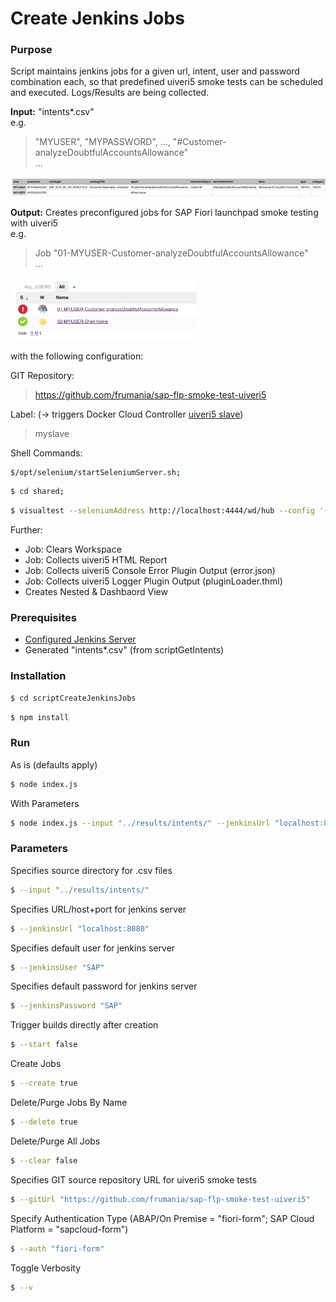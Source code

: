 # Create Jenkins Jobs

### Purpose

Script maintains jenkins jobs for a given url, intent, user and password combination each, so that predefined uiveri5 smoke tests can be scheduled and executed. Logs/Results are being collected.

**Input:** "intents*.csv"  
e.g.  
> "MYUSER", "MYPASSWORD", ..., "#Customer-analyzeDoubtfulAccountsAllowance"  
> ...

<img src="https://github.com/frumania/sap-flp-smoke-test-uiveri5/blob/master/docs/img/intents.png" alt="drawing"/>

**Output:** Creates preconfigured jobs for SAP Fiori launchpad smoke testing with uiveri5  
e.g.  
> Job "01-MYUSER-Customer-analyzeDoubtfulAccountsAllowance"  
> ...

<img src="https://github.com/frumania/sap-flp-smoke-test-uiveri5/blob/master/docs/img/jobs.png" alt="drawing" height="100"/>

with the following configuration:

GIT Repository: 
> https://github.com/frumania/sap-flp-smoke-test-uiveri5

Label: (-> triggers Docker Cloud Controller [uiveri5 slave](https://hub.docker.com/r/frumania/uiveri5-base/))
> myslave

Shell Commands:
```bash  
$/opt/selenium/startSeleniumServer.sh;  
```
```bash
$ cd shared;  
```
```bash
$ visualtest --seleniumAddress http://localhost:4444/wd/hub --config '{"auth":{"sapcloud-form":{"user":"MYUSER","pass":"MYPASSWORD"}},"baseUrl":"https://...","intent":"#Customer-analyzeDoubtfulAccountsAllowance","specs":"specs/app.spec.js"}'
```

Further:  
* Job: Clears Workspace
* Job: Collects uiveri5 HTML Report
* Job: Collects uiveri5 Console Error Plugin Output (error.json)
* Job: Collects uiveri5 Logger Plugin Output (pluginLoader.thml)
* Creates Nested & Dashbaord View

### Prerequisites

* [Configured Jenkins Server](https://hub.docker.com/r/frumania/docker-jenkins-preconf/)
* Generated "intents*.csv" (from scriptGetIntents)

### Installation

```bash
$ cd scriptCreateJenkinsJobs
```

```bash
$ npm install
```

### Run

As is (defaults apply)
```bash  
$ node index.js
```

With Parameters  
```bash
$ node index.js --input "../results/intents/" --jenkinsUrl "localhost:8080" --jenkinsUser "SAP" --jenkinsPassword "SAP" --gitUrl "https://github.com/frumania/sap-flp-smoke-test-uiveri5" --delete false --auth "sapcloud-form" --create false --start true --clear false --v
```

### Parameters

Specifies source directory for .csv files
```bash 
$ --input "../results/intents/"
```

Specifies URL/host+port for jenkins server  
```bash 
$ --jenkinsUrl "localhost:8080"
```

Specifies default user for jenkins server  
```bash 
$ --jenkinsUser "SAP"
```

Specifies default password for jenkins server  
```bash 
$ --jenkinsPassword "SAP"
```

Trigger builds directly after creation  
```bash 
$ --start false
```

Create Jobs  
```bash
$ --create true
```

Delete/Purge Jobs By Name
```bash 
$ --delete true
```

Delete/Purge All Jobs   
```bash 
$ --clear false
```

Specifies GIT source repository URL for uiveri5 smoke tests  
```bash 
$ --gitUrl "https://github.com/frumania/sap-flp-smoke-test-uiveri5"
```

Specify Authentication Type (ABAP/On Premise = "fiori-form"; SAP Cloud Platform = "sapcloud-form")  
```bash 
$ --auth "fiori-form"
```

Toggle Verbosity
```bash 
$ --v
```
